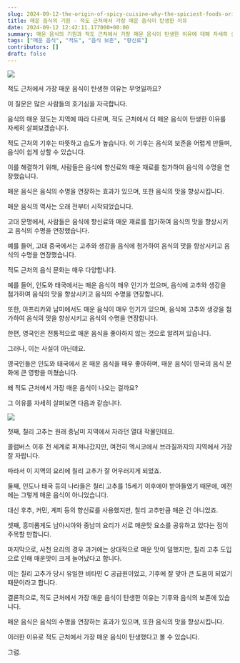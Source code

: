 ```yaml
---
slug: 2024-09-12-the-origin-of-spicy-cuisine-why-the-spiciest-foods-originated-near-the-equator
title: 매운 음식의 기원 - 적도 근처에서 가장 매운 음식이 탄생한 이유
date: 2024-09-12 12:42:11.177000+00:00
summary: 매운 음식의 기원과 적도 근처에서 가장 매운 음식이 탄생한 이유에 대해 자세히 살펴봅니다.
tags: ["매운 음식", "적도", "음식 보존", "향신료"]
contributors: []
draft: false
---
```


![](https://blogger.googleusercontent.com/img/a/AVvXsEjxsH7q-MekUWNHNh_4TINrJbpyJ7AK3YZqIHGsmGjajuV5JwQmjFW9ti5licY1Fwf8xeTxeMi_2nnob2rGEkfTWE6aoF40g4HXYbdm3-TX7WqmVODdK0MVgnaOWiTlmJhuC5MYx6Y0RMDnNkwXKOaECfe4_oICmmgTqr_UAZEtCUddDnRsT6JZzbaCFZA)

적도 근처에서 가장 매운 음식이 탄생한 이유는 무엇일까요?

이 질문은 많은 사람들의 호기심을 자극합니다.

음식의 매운 정도는 지역에 따라 다르며, 적도 근처에서 더 매운 음식이 탄생한 이유를 자세히 살펴보겠습니다.

적도 근처의 기후는 따뜻하고 습도가 높습니다. 이 기후는 음식의 보존을 어렵게 만들며, 음식이 쉽게 상할 수 있습니다.

이를 해결하기 위해, 사람들은 음식에 향신료와 매운 재료를 첨가하여 음식의 수명을 연장했습니다.

매운 음식은 음식의 수명을 연장하는 효과가 있으며, 또한 음식의 맛을 향상시킵니다.

매운 음식의 역사는 오래 전부터 시작되었습니다.

고대 문명에서, 사람들은 음식에 향신료와 매운 재료를 첨가하여 음식의 맛을 향상시키고 음식의 수명을 연장했습니다. 

예를 들어, 고대 중국에서는 고추와 생강을 음식에 첨가하여 음식의 맛을 향상시키고 음식의 수명을 연장했습니다.

적도 근처의 음식 문화는 매우 다양합니다.

예를 들어, 인도와 태국에서는 매운 음식이 매우 인기가 있으며, 음식에 고추와 생강을 첨가하여 음식의 맛을 향상시키고 음식의 수명을 연장합니다.

또한, 아프리카와 남미에서도 매운 음식이 매우 인기가 있으며, 음식에 고추와 생강을 첨가하여 음식의 맛을 향상시키고 음식의 수명을 연장합니다.

한편, 영국인은 전통적으로 매운 음식을 좋아하지 않는 것으로 알려져 있습니다.

그러나, 이는 사실이 아닌데요.

영국인들은 인도와 태국에서 온 매운 음식을 매우 좋아하며, 매운 음식이 영국의 음식 문화에 큰 영향을 미쳤습니다.

왜 적도 근처에서 가장 매운 음식이 나오는 걸까요?

그 이유를 자세히 살펴보면 다음과 같습니다.

![](https://blogger.googleusercontent.com/img/a/AVvXsEjicp_GYTIfepEQyzap6bhFiLblCe04KHbEXJ5rxSf8rXCxe6LDfRPe5ozjcqIGJHw-8hf26VWJzS6jZuzy1SPnIiPfpIpRJASChA3Xx03SowQ9sWdLuTSRpb5NtAlR5K7VIzeSh972lxh8sVE5lzxTV7KtIu-pWM_Nz6fbeCTtmRCahpVGb6OV4sv3AYc)

첫째, 칠리 고추는 원래 중남미 지역에서 자라던 열대 작물인데요.

콜럼버스 이후 전 세계로 퍼져나갔지만, 여전히 멕시코에서 브라질까지의 지역에서 가장 잘 자랍니다.

따라서 이 지역의 요리에 칠리 고추가 잘 어우러지게 되었죠.

둘째, 인도나 태국 등의 나라들은 칠리 고추를 15세기 이후에야 받아들였기 때문에, 예전에는 그렇게 매운 음식이 아니었습니다.

대신 후추, 커민, 계피 등의 향신료를 사용했지만, 칠리 고추만큼 매운 건 아니었죠.

셋째, 흥미롭게도 남아시아와 중남미 요리가 서로 매운맛 요소를 공유하고 있다는 점이 주목할 만합니다.

마지막으로, 사천 요리의 경우 과거에는 상대적으로 매운 맛이 덜했지만, 칠리 고추 도입으로 인해 매운맛이 크게 늘어났다고 합니다.

이는 칠리 고추가 당시 유일한 비타민 C 공급원이었고, 기후에 잘 맞아 큰 도움이 되었기 때문이라고 합니다.

결론적으로, 적도 근처에서 가장 매운 음식이 탄생한 이유는 기후와 음식의 보존에 있습니다.

매운 음식은 음식의 수명을 연장하는 효과가 있으며, 또한 음식의 맛을 향상시킵니다.

이러한 이유로 적도 근처에서 가장 매운 음식이 탄생했다고 볼 수 있습니다.

그럼.
